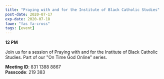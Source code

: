 ```yaml
---
title: "Praying with and for the Institute of Black Catholic Studies"
post-date: 2020-07-17
exp-date: 2020-07-18
fawe: "fas fa-cross"
tags: [event]
---
```

**12 PM**

Join us for a session of Praying with and for the Institute of Black Catholic Studies. Part of our "On Time God Online" series.

<p class="text-danger"><b>Meeting ID</b>: 831 1388 8867
<br>
<b>Passcode</b>: 219 383
</p>